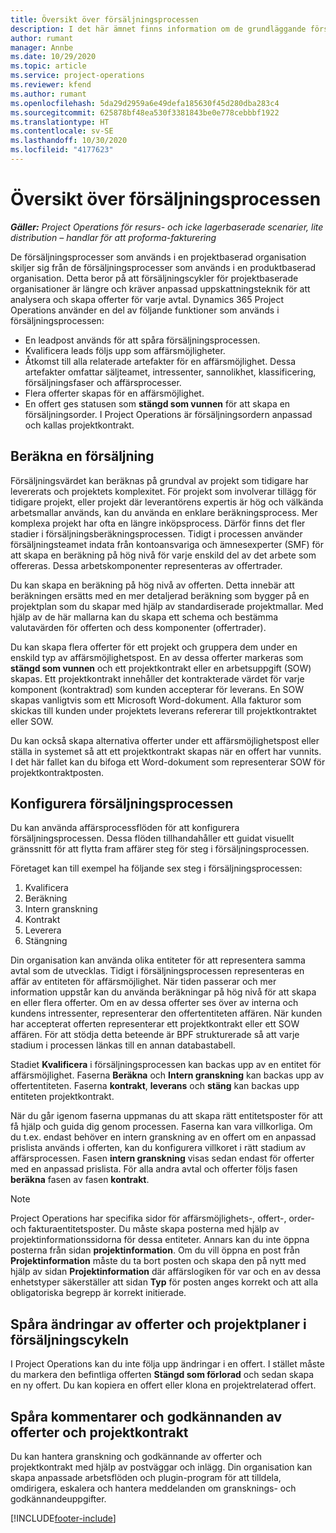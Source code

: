 ```yaml
---
title: Översikt över försäljningsprocessen
description: I det här ämnet finns information om de grundläggande försäljningsprocesserna.
author: rumant
manager: Annbe
ms.date: 10/29/2020
ms.topic: article
ms.service: project-operations
ms.reviewer: kfend
ms.author: rumant
ms.openlocfilehash: 5da29d2959a6e49defa185630f45d280dba283c4
ms.sourcegitcommit: 625878bf48ea530f3381843be0e778cebbbf1922
ms.translationtype: HT
ms.contentlocale: sv-SE
ms.lasthandoff: 10/30/2020
ms.locfileid: "4177623"
---
```

# <a name="sales-process-overview"></a>Översikt över försäljningsprocessen

_**Gäller:** Project Operations för resurs- och icke lagerbaserade scenarier, lite distribution – handlar för att proforma-fakturering_

De försäljningsprocesser som används i en projektbaserad organisation skiljer sig från de försäljningsprocesser som används i en produktbaserad organisation. Detta beror på att försäljningscykler för projektbaserade organisationer är längre och kräver anpassad uppskattningsteknik för att analysera och skapa offerter för varje avtal. Dynamics 365 Project Operations använder en del av följande funktioner som används i försäljningsprocessen:

- En leadpost används för att spåra försäljningsprocessen.
- Kvalificera leads följs upp som affärsmöjligheter.
- Åtkomst till alla relaterade artefakter för en affärsmöjlighet. Dessa artefakter omfattar säljteamet, intressenter, sannolikhet, klassificering, försäljningsfaser och affärsprocesser.
- Flera offerter skapas för en affärsmöjlighet.
- En offert ges statusen som **stängd som vunnen** för att skapa en försäljningsorder. I Project Operations är försäljningsordern anpassad och kallas projektkontrakt.

## <a name="estimate-a-sale"></a>Beräkna en försäljning
Försäljningsvärdet kan beräknas på grundval av projekt som tidigare har levererats och projektets komplexitet. För projekt som involverar tillägg för tidigare projekt, eller projekt där leverantörens expertis är hög och välkända arbetsmallar används, kan du använda en enklare beräkningsprocess. Mer komplexa projekt har ofta en längre inköpsprocess. Därför finns det fler stadier i försäljningsberäkningsprocessen. Tidigt i processen använder försäljningsteamet indata från kontoansvariga och ämnesexperter (SMF) för att skapa en beräkning på hög nivå för varje enskild del av det arbete som offereras. Dessa arbetskomponenter representeras av offertrader. 

Du kan skapa en beräkning på hög nivå av offerten. Detta innebär att beräkningen ersätts med en mer detaljerad beräkning som bygger på en projektplan som du skapar med hjälp av standardiserade projektmallar. Med hjälp av de här mallarna kan du skapa ett schema och bestämma valutavärden för offerten och dess komponenter (offertrader). 

Du kan skapa flera offerter för ett projekt och gruppera dem under en enskild typ av affärsmöjlighetspost. En av dessa offerter markeras som **stängd som vunnen** och ett projektkontrakt eller en arbetsuppgift (SOW) skapas. Ett projektkontrakt innehåller det kontrakterade värdet för varje komponent (kontraktrad) som kunden accepterar för leverans. En SOW skapas vanligtvis som ett Microsoft Word-dokument. Alla fakturor som skickas till kunden under projektets leverans refererar till projektkontraktet eller SOW.

Du kan också skapa alternativa offerter under ett affärsmöjlighetspost eller ställa in systemet så att ett projektkontrakt skapas när en offert har vunnits. I det här fallet kan du bifoga ett Word-dokument som representerar SOW för projektkontraktposten.

## <a name="configure-the-sales-process"></a>Konfigurera försäljningsprocessen
Du kan använda affärsprocessflöden för att konfigurera försäljningsprocessen. Dessa flöden tillhandahåller ett guidat visuellt gränssnitt för att flytta fram affärer steg för steg i försäljningsprocessen.

Företaget kan till exempel ha följande sex steg i försäljningsprocessen:

1. Kvalificera
2. Beräkning
3. Intern granskning
4. Kontrakt
5. Leverera
6. Stängning
 
Din organisation kan använda olika entiteter för att representera samma avtal som de utvecklas. Tidigt i försäljningsprocessen representeras en affär av entiteten för affärsmöjlighet. När tiden passerar och mer information uppstår kan du använda beräkningar på hög nivå för att skapa en eller flera offerter. Om en av dessa offerter ses över av interna och kundens intressenter, representerar den offertentiteten affären. När kunden har accepterat offerten representerar ett projektkontrakt eller ett SOW affären. För att stödja detta beteende är BPF strukturerade så att varje stadium i processen länkas till en annan databastabell.

Stadiet **Kvalificera** i försäljningsprocessen kan backas upp av en entitet för affärsmöjlighet. Faserna **Beräkna** och **Intern granskning** kan backas upp av offertentiteten. Faserna **kontrakt**, **leverans** och **stäng** kan backas upp entiteten projektkontrakt.

När du går igenom faserna uppmanas du att skapa rätt entitetsposter för att få hjälp och guida dig genom processen. Faserna kan vara villkorliga. Om du t.ex. endast behöver en intern granskning av en offert om en anpassad prislista används i offerten, kan du konfigurera villkoret i rätt stadium av affärsprocessen. Fasen **intern granskning** visas sedan endast för offerter med en anpassad prislista. För alla andra avtal och offerter följs fasen **beräkna** fasen av fasen **kontrakt**.

> [!NOTE]
> Project Operations har specifika sidor för affärsmöjlighets-, offert-, order- och fakturaentitetsposter. Du måste skapa posterna med hjälp av projektinformationssidorna för dessa entiteter. Annars kan du inte öppna posterna från sidan **projektinformation**. Om du vill öppna en post från **Projektinformation** måste du ta bort posten och skapa den på nytt med hjälp av sidan **Projektinformation** där affärslogiken för var och en av dessa enhetstyper säkerställer att sidan **Typ** för posten anges korrekt och att alla obligatoriska begrepp är korrekt initierade.


## <a name="track-revisions-to-quotes-and-project-plans-in-the-sales-cycle"></a>Spåra ändringar av offerter och projektplaner i försäljningscykeln
I Project Operations kan du inte följa upp ändringar i en offert. I stället måste du markera den befintliga offerten **Stängd som förlorad** och sedan skapa en ny offert. Du kan kopiera en offert eller klona en projektrelaterad offert.

## <a name="track-comments-and-approvals-of-quotes-and-project-contracts"></a>Spåra kommentarer och godkännanden av offerter och projektkontrakt
Du kan hantera granskning och godkännande av offerter och projektkontrakt med hjälp av postväggar och inlägg. Din organisation kan skapa anpassade arbetsflöden och plugin-program för att tilldela, omdirigera, eskalera och hantera meddelanden om gransknings- och godkännandeuppgifter.


[!INCLUDE[footer-include](../includes/footer-banner.md)]